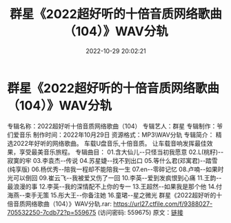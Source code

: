 ﻿---
title: 群星《2022超好听的十倍音质网络歌曲（104）》WAV分轨
date: 2022-10-29 20:02:21
categories: WAV车载音乐、镜像
tags: 华语中文
---
# 群星《2022超好听的十倍音质网络歌曲（104）》WAV分轨

专辑名称：2022超好听十倍音质网络歌曲（104）
专辑艺人：群星
专辑制作：爷们爱音乐
制作时间：2022年10月29日
资源格式：MP3\WAV分轨
专辑简介：
精选2022年好听的网络歌曲。
车载U盘音乐,十倍音质。
让车载音响发挥最佳效果，享受最美音乐旅程。
专辑曲目：
01.含大仙儿--只怪当初我愿意
02.L(桃籽)--寂寞的牢
03.李袁杰--传说
04.苏星婕--找不到出口
05.等什么君(邓寓君)--踏雪(纯享版)
06.杨优秀--陪我一程却不能陪我一生
07.en--零碎记忆
08.卢喃--如果时光可以倒回
09.崔云飞--我被爱又伤了一回
10.李英--爱到发疯恨到心痛
11.王韵--最浪漫的事
12.李英--我的深情配不上你的专一
13.王超然--如果我是那个他
14.付海燕--束手无策
15.彤大王--你备注她
16.童珺--星之微光
群星《2022超好听的十倍音质网络歌曲（104）》WAV分轨.rar: https://url27.ctfile.com/f/9388027-705532250-7cdb72?p=559675
(访问密码: 559675)
原文：[链接](https://blog.sina.com.cn/s/blog_1647c7e760103101y.html)